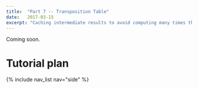 ```yaml
---
title:  "Part 7 -- Transposition Table"
date:   2017-03-15
excerpt: "Caching intermediate results to avoid computing many times the same score"
---
```


Coming soon.


# Tutorial plan
{% include nav_list nav="side" %}
